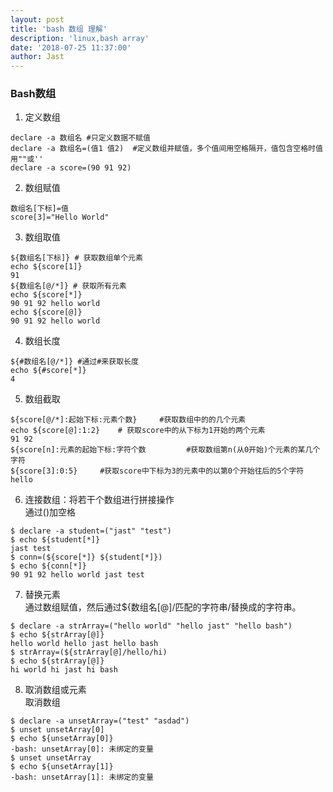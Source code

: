 ```yaml
---
layout: post
title: 'bash 数组 理解'
description: 'linux,bash array'
date: '2018-07-25 11:37:00'
author: Jast
---
```

### Bash数组  
1. 定义数组  
```
declare -a 数组名 #只定义数据不赋值
declare -a 数组名=(值1 值2)  #定义数组并赋值，多个值间用空格隔开，值包含空格时值用""或''
declare -a score=(90 91 92)
```

2. 数组赋值   
```
数组名[下标]=值
score[3]="Hello World"
```

3. 数组取值   
```
${数组名[下标]} # 获取数组单个元素
echo ${score[1]}
91
${数组名[@/*]} # 获取所有元素
echo ${score[*]}
90 91 92 hello world
echo ${score[@]}
90 91 92 hello world
```

4. 数组长度  
```
${#数组名[@/*]} #通过#来获取长度
echo ${#score[*]}
4
```

5. 数组截取   
```
${score[@/*]:起始下标:元素个数}		#获取数组中的的几个元素
echo ${score[@]:1:2}	# 获取score中的从下标为1开始的两个元素
91 92
${score[n]:元素的起始下标:字符个数 		#获取数组第n(从0开始)个元素的某几个字符
${score[3]:0:5} 	#获取score中下标为3的元素中的以第0个开始往后的5个字符
hello
```

6. 连接数组：将若干个数组进行拼接操作    
通过()加空格  
```
$ declare -a student=("jast" "test")
$ echo ${student[*]}
jast test
$ conn=(${score[*]} ${student[*]})
$ echo ${conn[*]}
90 91 92 hello world jast test
```

7. 替换元素  
通过数组赋值，然后通过${数组名[@]/匹配的字符串/替换成的字符串。  
```
$ declare -a strArray=("hello world" "hello jast" "hello bash")
$ echo ${strArray[@]}
hello world hello jast hello bash
$ strArray=(${strArray[@]/hello/hi)
$ echo ${strArray[@]}
hi world hi jast hi bash
```

8. 取消数组或元素  
取消数组  
```
$ declare -a unsetArray=("test" "asdad")
$ unset unsetArray[0]
$ echo ${unsetArray[0]}
-bash: unsetArray[0]: 未绑定的变量
$ unset unsetArray
$ echo ${unsetArray[1]}
-bash: unsetArray[1]: 未绑定的变量
```